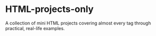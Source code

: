 # HTML-projects-only
A collection of mini HTML projects covering almost every tag through practical, real-life examples.
